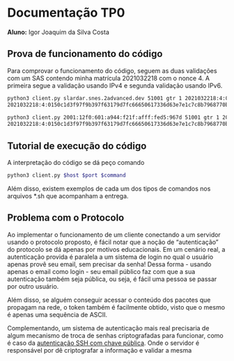 # Documentação TP0

**Aluno:** Igor Joaquim da Silva Costa

## Prova de funcionamento do código

Para comprovar o funcionamento do código, seguem as duas validações com um SAS contendo minha matrícula 2021032218 com o nonce 4. A primeira segue a validação usando IPv4 e segunda validação usando IPv6.

```bash
python3 client.py slardar.snes.2advanced.dev 51001 gtr 1 2021032218:4:0150c1d3f97f9b397f63179d7fc66650617336d63e7e1c7c8b7968770b0549f1
2021032218:4:0150c1d3f97f9b397f63179d7fc66650617336d63e7e1c7c8b7968770b0549f1+9fec06386c080f64fc9f83baf150ab6068ca5b671f57c72b199cc39b3396e450
 
python3 client.py 2001:12f0:601:a944:f21f:afff:fed5:967d 51001 gtr 1 2021032218:4:0150c1d3f97f9b397f63179d7fc66650617336d63e7e1c7c8b7968770b0549f1
2021032218:4:0150c1d3f97f9b397f63179d7fc66650617336d63e7e1c7c8b7968770b0549f1+9fec06386c080f64fc9f83baf150ab6068ca5b671f57c72b199cc39b3396e450
```

## Tutorial de execução do código

A interpretação do código se dá peço comando

```bash
python3 client.py $host $port $command
```

Além disso, existem exemplos de cada um dos tipos de comandos nos arquivos *.sh que acompanham a entrega.

## Problema com o Protocolo

Ao implementar o funcionamento de um cliente conectando a um servidor usando o protocolo proposto, é fácil notar que a noção de “autenticação” do protocolo se dá apenas por motivos educacionais. Em um cenário real, a autenticação provida é paralela a um sistema de login no qual o usuário apenas provê seu email, sem precisar da senha! Dessa forma - usando apenas o email como login - seu email público faz com que a sua autenticação também seja pública, ou seja, é fácil uma pessoa se passar por outro usuário.

Além disso, se alguém conseguir acessar o conteúdo dos pacotes que propagam na rede, o token também é facilmente obtido, visto que o mesmo é apenas uma sequência de ASCII.  

Complementando, um sistema de autenticação mais real precisaria de algum mecanismo de troca de senhas criptografadas para funcionar, como é caso da [autenticação SSH com chave pública](https://en.wikipedia.org/wiki/Public-key_cryptography#Hybrid_cryptosystems). Onde o servidor é responsável por dê criptografar a informação e validar a mesma